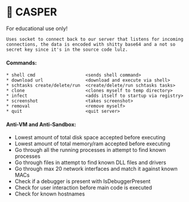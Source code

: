 # 👻 CASPER

For educational use only!
```
Uses socket to connect back to our server that listens for incoming connections, the data is encoded with shitty base64 and a not so secret key since it's in the source code lulz.
```

#### Commands:
    * shell cmd                   <sends shell command>
    * download url                <download and execute via shell>
    * schtasks create/delete/run  <create/delete/run schtasks tasks>
    * clone                       <clones myself to temp directory>
    * infect                      <adds itself to startup via registry>
    * screenshot                  <takes screenshot>
    * removal                     <remove myself>
    * quit                        <quit server>

#### Anti-VM and Anti-Sandbox:
* Lowest amount of total disk space accepted before executing
* Lowest amount of total memory/ram accepted before executing
* Go through all the running processes in attempt to find known processes
* Go through files in attempt to find known DLL files and drivers
* Go through max 20 network interfaces and match it against known MACs
* Check if a debugger is present with IsDebuggerPresent
* Check for user interaction before main code is executed
* Check for known hostnames
